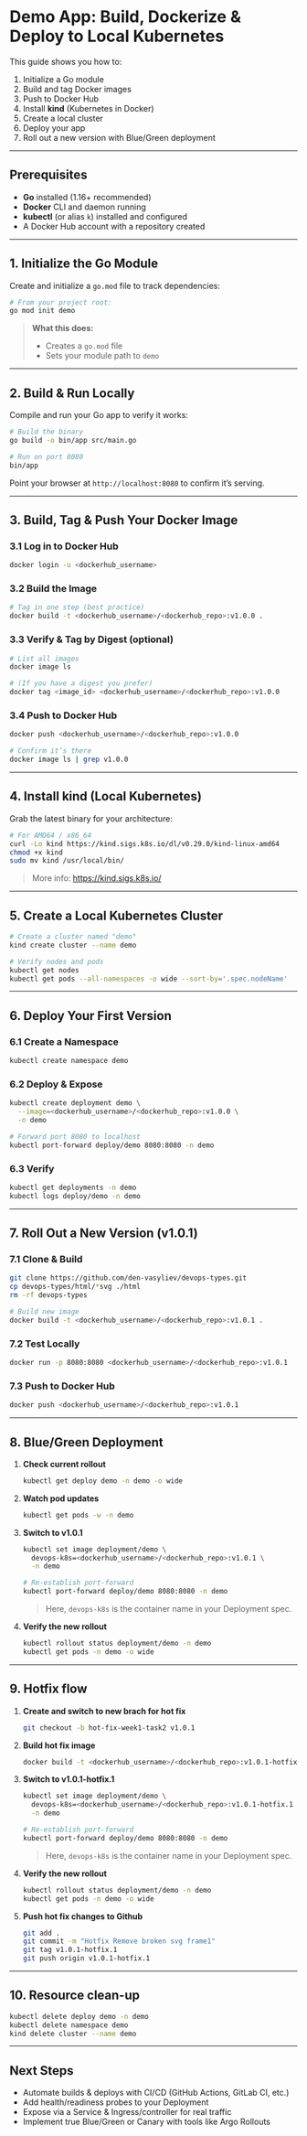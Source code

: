# Demo App: Build, Dockerize & Deploy to Local Kubernetes

This guide shows you how to:

1. Initialize a Go module  
2. Build and tag Docker images  
3. Push to Docker Hub  
4. Install **kind** (Kubernetes in Docker)  
5. Create a local cluster  
6. Deploy your app  
7. Roll out a new version with Blue/Green deployment

---

## Prerequisites

- **Go** installed (1.16+ recommended)  
- **Docker** CLI and daemon running  
- **kubectl** (or alias `k`) installed and configured  
- A Docker Hub account with a repository created  

---

## 1. Initialize the Go Module

Create and initialize a `go.mod` file to track dependencies:

```bash
# From your project root:
go mod init demo
```

> **What this does:**  
> - Creates a `go.mod` file  
> - Sets your module path to `demo`  

---

## 2. Build & Run Locally

Compile and run your Go app to verify it works:

```bash
# Build the binary
go build -o bin/app src/main.go

# Run on port 8080
bin/app
```

Point your browser at `http://localhost:8080` to confirm it’s serving.

---

## 3. Build, Tag & Push Your Docker Image

### 3.1 Log in to Docker Hub

```bash
docker login -u <dockerhub_username>
```

### 3.2 Build the Image

```bash
# Tag in one step (best practice)
docker build -t <dockerhub_username>/<dockerhub_repo>:v1.0.0 .
```

### 3.3 Verify & Tag by Digest (optional)

```bash
# List all images
docker image ls

# (If you have a digest you prefer)
docker tag <image_id> <dockerhub_username>/<dockerhub_repo>:v1.0.0
```

### 3.4 Push to Docker Hub

```bash
docker push <dockerhub_username>/<dockerhub_repo>:v1.0.0

# Confirm it’s there
docker image ls | grep v1.0.0
```

---

## 4. Install kind (Local Kubernetes)

Grab the latest binary for your architecture:

```bash
# For AMD64 / x86_64
curl -Lo kind https://kind.sigs.k8s.io/dl/v0.29.0/kind-linux-amd64
chmod +x kind
sudo mv kind /usr/local/bin/
```

> More info: https://kind.sigs.k8s.io/

---

## 5. Create a Local Kubernetes Cluster

```bash
# Create a cluster named "demo"
kind create cluster --name demo

# Verify nodes and pods
kubectl get nodes
kubectl get pods --all-namespaces -o wide --sort-by='.spec.nodeName'
```

---

## 6. Deploy Your First Version

### 6.1 Create a Namespace

```bash
kubectl create namespace demo
```

### 6.2 Deploy & Expose

```bash
kubectl create deployment demo \
  --image=<dockerhub_username>/<dockerhub_repo>:v1.0.0 \
  -n demo

# Forward port 8080 to localhost
kubectl port-forward deploy/demo 8080:8080 -n demo
```

### 6.3 Verify

```bash
kubectl get deployments -n demo
kubectl logs deploy/demo -n demo
```

---

## 7. Roll Out a New Version (v1.0.1)

### 7.1 Clone & Build

```bash
git clone https://github.com/den-vasyliev/devops-types.git
cp devops-types/html/*svg ./html
rm -rf devops-types

# Build new image
docker build -t <dockerhub_username>/<dockerhub_repo>:v1.0.1 .
```

### 7.2 Test Locally

```bash
docker run -p 8080:8080 <dockerhub_username>/<dockerhub_repo>:v1.0.1
```

### 7.3 Push to Docker Hub

```bash
docker push <dockerhub_username>/<dockerhub_repo>:v1.0.1
```

---

## 8. Blue/Green Deployment

1. **Check current rollout**  
   ```bash
   kubectl get deploy demo -n demo -o wide
   ```
2. **Watch pod updates**  
   ```bash
   kubectl get pods -w -n demo
   ```
3. **Switch to v1.0.1**  
   ```bash
   kubectl set image deployment/demo \
     devops-k8s=<dockerhub_username>/<dockerhub_repo>:v1.0.1 \
     -n demo

   # Re-establish port-forward
   kubectl port-forward deploy/demo 8080:8080 -n demo
   ```
   > Here, `devops-k8s` is the container name in your Deployment spec.

4. **Verify the new rollout**  
   ```bash
   kubectl rollout status deployment/demo -n demo
   kubectl get pods -n demo -o wide
   ```

---

## 9. Hotfix flow

1. **Create and switch to new brach for hot fix**  
   ```bash
   git checkout -b hot-fix-week1-task2 v1.0.1
   ```
2. **Build hot fix image**  
   ```bash
   docker build -t <dockerhub_username>/<dockerhub_repo>:v1.0.1-hotfix.1 .
   ```
3. **Switch to v1.0.1-hotfix.1**  
   ```bash
   kubectl set image deployment/demo \
     devops-k8s=<dockerhub_username>/<dockerhub_repo>:v1.0.1-hotfix.1 \
     -n demo

   # Re-establish port-forward
   kubectl port-forward deploy/demo 8080:8080 -n demo
   ```
   > Here, `devops-k8s` is the container name in your Deployment spec.

4. **Verify the new rollout**  
   ```bash
   kubectl rollout status deployment/demo -n demo
   kubectl get pods -n demo -o wide
   ```
5. **Push hot fix changes to Github**  
   ```bash
   git add .
   git commit -m "Hotfix Remove broken svg frame1"
   git tag v1.0.1-hotfix.1
   git push origin v1.0.1-hotfix.1
   ```

---

## 10. Resource clean-up

   ```bash
   kubectl delete deploy demo -n demo
   kubectl delete namespace demo
   kind delete cluster --name demo
   ```

---

## Next Steps

- Automate builds & deploys with CI/CD (GitHub Actions, GitLab CI, etc.)  
- Add health/readiness probes to your Deployment  
- Expose via a Service & Ingress/controller for real traffic  
- Implement true Blue/Green or Canary with tools like Argo Rollouts